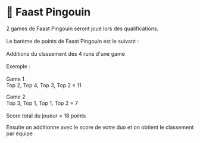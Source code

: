 # 🐧 Faast Pingouin

2 games de Faast Pingouin seront joué lors des qualifications.\
\
Le barème de points de Faast Pingouin est le suivant : \
\
Additions du classement des 4 runs d'une game \
\
Exemple : \
\
Game 1\
Top 2, Top 4, Top 3, Top 2 = 11

Game 2\
Top 3, Top 1, Top 1, Top 2 = 7\
\
Score total du joueur = 18 points&#x20;

Ensuite on additionne avec le score de votre duo et on obtient le classement par équipe
